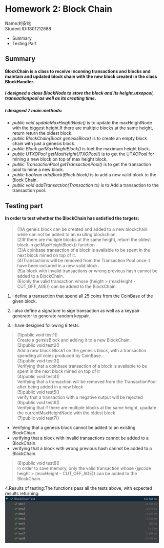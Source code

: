 


# Homework 2: Block Chain


Name:刘安屹  <br>
Student ID:1801212888



  - Summary
  - Testing Part

## Summary
#### BlockChain is a class to receive incoming transactions and blocks and maintain and updated block chain with the new block created in the class BlockHandler.
##### I designed a class BlockNode to store the block and its height,utxopool, transactionpool as well as its creating time.
##### I designed 7 main methods:
- *public void updateMaxHeightNode()*  is to update the maxHeightNode with the biggest height.If there are multiple blocks at the same height, return return the oldest block.
- *public BlockChain(Block genesisBlock)*  is to create an empty block chain with just a genesis block.
- *public Block getMaxHeightBlock()*  is toet the maximum height block.
- *public UTXOPool getMaxHeightUTXOPool()*  is to get the UTXOPool for mining a new block on top of max height block.
- *public TransactionPool getTransactionPool()*  is to get the transaction pool to mine a new block.
- *public boolean addBlock(Block block)*  is to add a new valid block to the Block Chain.
- *public void addTransaction(Transaction tx)*  is to Add a transaction to the transaction pool.




## Testing part

#### In order to test whether the BlockChain has satisfied the targets:
>(1)A geneis block can be created and added to a new blockchain while can not be added to an exsiting blockchian.<br>
>(2)If there are multiple blocks at the same height, return the oldest block in getMaxHeightBlock() function <br>
>(3)A coinbase transaction of a block is available to be spent in the next block mined on top of it. <br>
>(4)Transactions will be removed from the Transaction Pool once it have been included in a new valid block. <br>
>(5)a block with invalid transactions or wrong previous hash cannot be added to a BlockChain. <br>
>(6)only the valid transaction whose {height > (maxHeight - CUT_OFF_AGE)} can be added to the BlockChain.

1. I define a transaction that spend all 25 coins from the CoinBase of the given block. <br>
2. I also define a signature to sign transaction as well as a keypair generator to generate random keypair.<br>

3. I have designed following 8 tests:
>(1)public void test1()  <br>
   Create a gensisBlock and adding it to a new BlockChain.  <br>
>(2)public void test2()  <br>
   Add a new block Block1 on the genesis block, with a transaction spending all coins produced by CoinBase.<br> 
>(3)public void test3()  <br>
   Verifying that  a coinbase transaction of a block is available to be spent in the next block mined on top of it   <br>
>(4)public void test4()  <br>
   Verifying that a transaction will be removed from the TransactionPool after being added in a new block <br>
>(5)public void test5() <br>
   verify that a transaction with a negative output will be rejected  <br>
>(6)public void test6() <br>
   Verifying that if there are multiple blocks at the same height, upadate the currentMaxHeightNode with the oldest block. <br>
>(7)public void test7() <br>
  * Verifying that a genesis block cannot be added to an existing BlockChian. <br>
  * verifying that a block with invalid transactions cannot be added to a BlockChain. <br>
  * verifying that a block with wrong previous hash cannot be added to a BlockChain. <br>
  
>(8)public void test8() <br>
   In order to save memory, only the valid transaction whose {@code height > (maxHeight - CUT_OFF_AGE)} can be added to the BlockChain.
   

4.Results of testing:The functions pass all the tests above, with expected results returning:
![image](https://github.com/Keira-liu/PHBS_BlockChain_2019/blob/master/HW2/TestResult.png)
